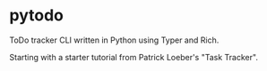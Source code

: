 # pytodo

ToDo tracker CLI written in Python using Typer and Rich.

Starting with a starter tutorial from Patrick Loeber's "Task Tracker".
